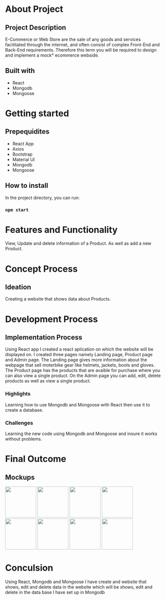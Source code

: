 # About Project
## Project Description
E-Commerce or Web Store are the sale of any goods and services facititated through the internet, and often consist of complex Front-End and Back-End requirements. Therefore this term you will be required to design and implement a mock* ecommerce webside.

## Built with
* React
* Mongodb
* Mongoose

# Getting started
## Prepequidites
* React App
* Axios 
* Bootstrap
* Material UI 
* Mongodb
* Mongoose
  
## How to install
In the project directory, you can run:
### `npm start`

# Features and Functionality
View, Update and delete information of a Product. As well as add a new Product. 

# Concept Process
## Ideation
Creating a website that shows data about Products.

# Development Process
## Implementation Process
Using React app I created a react aplication on which the website will be displayed on. I created three pages namely Landing page, Product page and Admin page. The Landing page gives more information about the webpage that sell moterbike gear like helmets, jackets, boots and gloves. The Product page has the products that are avaible for purchase where you can also view a single product. On the Admin page you can add, edit, delete products as well as view a single product.

### Highlights
Learning how to use Mongodb and Mongoose with React then use it to create a database.

### Challenges
Learning the new code using Mongodb and Mongoose and insure it works without problems.

# Final Outcome
## Mockups
<!-- Images-->
<img src="anke/src/images/1" width="100">
<img src="images/1" width="100">
<img src="images/1" width="100">
<img src="images/1" width="100">
<img src="images/1" width="100">
<img src="images/1" width="100">
<img src="images/1" width="100">
<img src="images/1" width="100">

<!-- Demo video is in the folder named demo_video-->

# Conculsion
Using React, Mongodb and Mongoose I have create and website that shows, edit and delete data in the website which will be shows, edit and delete in the data base I have set up in Mongodb 
